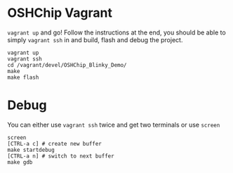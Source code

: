 # OSHChip Vagrant
`vagrant up` and go! Follow the instructions at the end, you should be able to 
simply `vagrant ssh` in and build, flash and debug the project.

```
vagrant up
vagrant ssh
cd /vagrant/devel/OSHChip_Blinky_Demo/
make
make flash
```

# Debug
You can either use `vagrant ssh` twice and get two terminals or use `screen`

```
screen
[CTRL-a c] # create new buffer
make startdebug
[CTRL-a n] # switch to next buffer
make gdb
```
